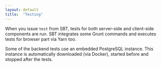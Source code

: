 ```yaml
---
layout: default
title:  "Testing"
---
```


When you issue `test` from SBT, tests for both server-side and client-side components are run. SBT integrates some Grunt
commands and executes tests for browser part via Yarn too.

Some of the backend tests use an embedded PostgreSQL instance. This instance is automatically downloaded (via Docker),
started before and stopped after the tests.

